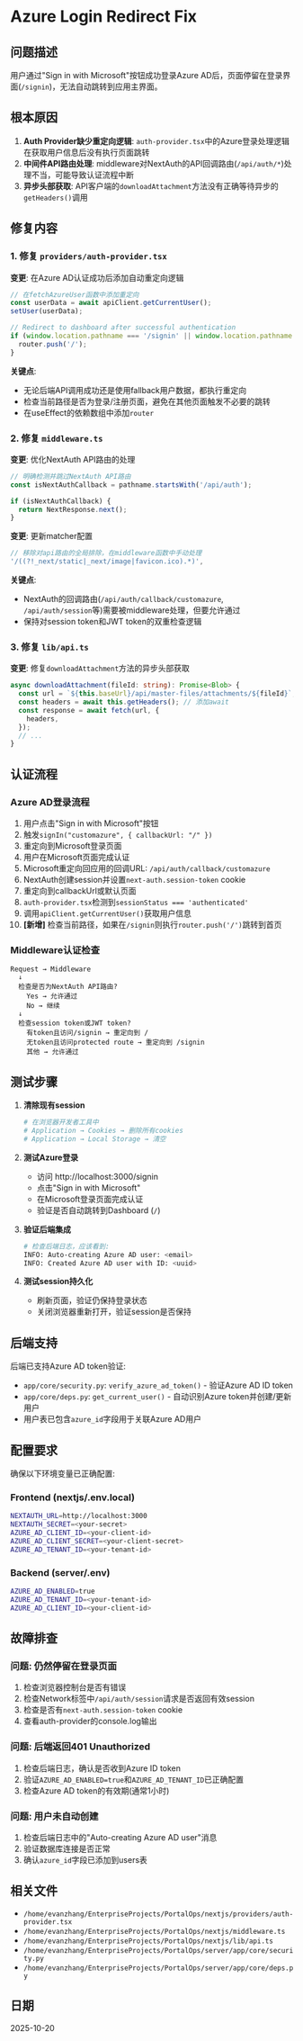 # Azure Login Redirect Fix

## 问题描述

用户通过"Sign in with Microsoft"按钮成功登录Azure AD后，页面停留在登录界面(`/signin`)，无法自动跳转到应用主界面。

## 根本原因

1. **Auth Provider缺少重定向逻辑**: `auth-provider.tsx`中的Azure登录处理逻辑在获取用户信息后没有执行页面跳转
2. **中间件API路由处理**: middleware对NextAuth的API回调路由(`/api/auth/*`)处理不当，可能导致认证流程中断
3. **异步头部获取**: API客户端的`downloadAttachment`方法没有正确等待异步的`getHeaders()`调用

## 修复内容

### 1. 修复 `providers/auth-provider.tsx`

**变更**: 在Azure AD认证成功后添加自动重定向逻辑

```typescript
// 在fetchAzureUser函数中添加重定向
const userData = await apiClient.getCurrentUser();
setUser(userData);

// Redirect to dashboard after successful authentication
if (window.location.pathname === '/signin' || window.location.pathname === '/signup') {
  router.push('/');
}
```

**关键点**:
- 无论后端API调用成功还是使用fallback用户数据，都执行重定向
- 检查当前路径是否为登录/注册页面，避免在其他页面触发不必要的跳转
- 在useEffect的依赖数组中添加`router`

### 2. 修复 `middleware.ts`

**变更**: 优化NextAuth API路由的处理

```typescript
// 明确检测并跳过NextAuth API路由
const isNextAuthCallback = pathname.startsWith('/api/auth');

if (isNextAuthCallback) {
  return NextResponse.next();
}
```

**变更**: 更新matcher配置

```typescript
// 移除对api路由的全局排除，在middleware函数中手动处理
'/((?!_next/static|_next/image|favicon.ico).*)',
```

**关键点**:
- NextAuth的回调路由(`/api/auth/callback/customazure`, `/api/auth/session`等)需要被middleware处理，但要允许通过
- 保持对session token和JWT token的双重检查逻辑

### 3. 修复 `lib/api.ts`

**变更**: 修复`downloadAttachment`方法的异步头部获取

```typescript
async downloadAttachment(fileId: string): Promise<Blob> {
  const url = `${this.baseUrl}/api/master-files/attachments/${fileId}`;
  const headers = await this.getHeaders(); // 添加await
  const response = await fetch(url, {
    headers,
  });
  // ...
}
```

## 认证流程

### Azure AD登录流程

1. 用户点击"Sign in with Microsoft"按钮
2. 触发`signIn("customazure", { callbackUrl: "/" })`
3. 重定向到Microsoft登录页面
4. 用户在Microsoft页面完成认证
5. Microsoft重定向回应用的回调URL: `/api/auth/callback/customazure`
6. NextAuth创建session并设置`next-auth.session-token` cookie
7. 重定向到callbackUrl或默认页面
8. `auth-provider.tsx`检测到`sessionStatus === 'authenticated'`
9. 调用`apiClient.getCurrentUser()`获取用户信息
10. **[新增]** 检查当前路径，如果在`/signin`则执行`router.push('/')`跳转到首页

### Middleware认证检查

```
Request → Middleware
  ↓
  检查是否为NextAuth API路由? 
    Yes → 允许通过
    No → 继续
  ↓
  检查session token或JWT token?
    有token且访问/signin → 重定向到 /
    无token且访问protected route → 重定向到 /signin
    其他 → 允许通过
```

## 测试步骤

1. **清除现有session**
   ```bash
   # 在浏览器开发者工具中
   # Application → Cookies → 删除所有cookies
   # Application → Local Storage → 清空
   ```

2. **测试Azure登录**
   - 访问 http://localhost:3000/signin
   - 点击"Sign in with Microsoft"
   - 在Microsoft登录页面完成认证
   - 验证是否自动跳转到Dashboard (`/`)

3. **验证后端集成**
   ```bash
   # 检查后端日志，应该看到:
   INFO: Auto-creating Azure AD user: <email>
   INFO: Created Azure AD user with ID: <uuid>
   ```

4. **测试session持久化**
   - 刷新页面，验证仍保持登录状态
   - 关闭浏览器重新打开，验证session是否保持

## 后端支持

后端已支持Azure AD token验证:

- `app/core/security.py`: `verify_azure_ad_token()` - 验证Azure AD ID token
- `app/core/deps.py`: `get_current_user()` - 自动识别Azure token并创建/更新用户
- 用户表已包含`azure_id`字段用于关联Azure AD用户

## 配置要求

确保以下环境变量已正确配置:

### Frontend (nextjs/.env.local)
```bash
NEXTAUTH_URL=http://localhost:3000
NEXTAUTH_SECRET=<your-secret>
AZURE_AD_CLIENT_ID=<your-client-id>
AZURE_AD_CLIENT_SECRET=<your-client-secret>
AZURE_AD_TENANT_ID=<your-tenant-id>
```

### Backend (server/.env)
```bash
AZURE_AD_ENABLED=true
AZURE_AD_TENANT_ID=<your-tenant-id>
AZURE_AD_CLIENT_ID=<your-client-id>
```

## 故障排查

### 问题: 仍然停留在登录页面

1. 检查浏览器控制台是否有错误
2. 检查Network标签中`/api/auth/session`请求是否返回有效session
3. 检查是否有`next-auth.session-token` cookie
4. 查看auth-provider的console.log输出

### 问题: 后端返回401 Unauthorized

1. 检查后端日志，确认是否收到Azure ID token
2. 验证`AZURE_AD_ENABLED=true`和`AZURE_AD_TENANT_ID`已正确配置
3. 检查Azure AD token的有效期(通常1小时)

### 问题: 用户未自动创建

1. 检查后端日志中的"Auto-creating Azure AD user"消息
2. 验证数据库连接是否正常
3. 确认`azure_id`字段已添加到users表

## 相关文件

- `/home/evanzhang/EnterpriseProjects/PortalOps/nextjs/providers/auth-provider.tsx`
- `/home/evanzhang/EnterpriseProjects/PortalOps/nextjs/middleware.ts`
- `/home/evanzhang/EnterpriseProjects/PortalOps/nextjs/lib/api.ts`
- `/home/evanzhang/EnterpriseProjects/PortalOps/server/app/core/security.py`
- `/home/evanzhang/EnterpriseProjects/PortalOps/server/app/core/deps.py`

## 日期

2025-10-20

